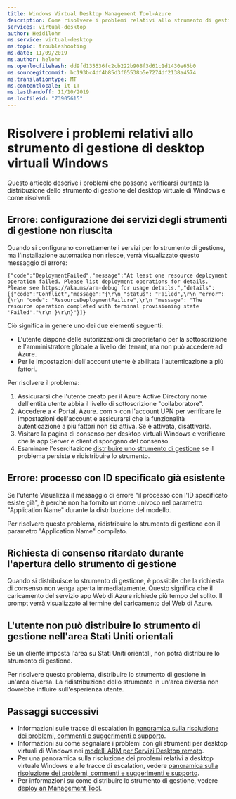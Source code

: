 ```yaml
---
title: Windows Virtual Desktop Management Tool-Azure
description: Come risolvere i problemi relativi allo strumento di gestione dei desktop virtuali di Windows.
services: virtual-desktop
author: Heidilohr
ms.service: virtual-desktop
ms.topic: troubleshooting
ms.date: 11/09/2019
ms.author: helohr
ms.openlocfilehash: dd9fd135536fc2cb222b908f3d61c1d1430e65b0
ms.sourcegitcommit: bc193bc4df4b85d3f05538b5e7274df2138a4574
ms.translationtype: MT
ms.contentlocale: it-IT
ms.lasthandoff: 11/10/2019
ms.locfileid: "73905615"
---
```

# <a name="troubleshoot-the-windows-virtual-desktop-management-tool"></a>Risolvere i problemi relativi allo strumento di gestione di desktop virtuali Windows

Questo articolo descrive i problemi che possono verificarsi durante la distribuzione dello strumento di gestione del desktop virtuale di Windows e come risolverli.

## <a name="error-management-tool-services-configured-but-automated-setup-fails"></a>Errore: configurazione dei servizi degli strumenti di gestione non riuscita

Quando si configurano correttamente i servizi per lo strumento di gestione, ma l'installazione automatica non riesce, verrà visualizzato questo messaggio di errore:

```console
{"code":"DeploymentFailed","message":"At least one resource deployment operation failed. Please list deployment operations for details. Please see https://aka.ms/arm-debug for usage details.","details":[{"code":"Conflict","message":"{\r\n "status": "Failed",\r\n "error": {\r\n "code": "ResourceDeploymentFailure",\r\n "message": "The resource operation completed with terminal provisioning state 'Failed'."\r\n }\r\n}"}]}
```

Ciò significa in genere uno dei due elementi seguenti:

- L'utente dispone delle autorizzazioni di proprietario per la sottoscrizione e l'amministratore globale a livello del tenant, ma non può accedere ad Azure.
- Per le impostazioni dell'account utente è abilitata l'autenticazione a più fattori.

Per risolvere il problema:

1. Assicurarsi che l'utente creato per il Azure Active Directory nome dell'entità utente abbia il livello di sottoscrizione "collaboratore".
2. Accedere a < Portal. Azure. com > con l'account UPN per verificare le impostazioni dell'account e assicurarsi che la funzionalità autenticazione a più fattori non sia attiva. Se è attivata, disattivarla.
3. Visitare la pagina di consenso per desktop virtuali Windows e verificare che le app Server e client dispongano del consenso.
4. Esaminare l'esercitazione [distribuire uno strumento di gestione](manage-resources-using-ui.md) se il problema persiste e ridistribuire lo strumento.

## <a name="error-job-with-specified-id-already-exists"></a>Errore: processo con ID specificato già esistente

Se l'utente Visualizza il messaggio di errore "il processo con l'ID specificato esiste già", è perché non ha fornito un nome univoco nel parametro "Application Name" durante la distribuzione del modello.

Per risolvere questo problema, ridistribuire lo strumento di gestione con il parametro "Application Name" compilato.

## <a name="delayed-consent-prompt-when-opening-management-tool"></a>Richiesta di consenso ritardato durante l'apertura dello strumento di gestione

Quando si distribuisce lo strumento di gestione, è possibile che la richiesta di consenso non venga aperta immediatamente. Questo significa che il caricamento del servizio app Web di Azure richiede più tempo del solito. Il prompt verrà visualizzato al termine del caricamento del Web di Azure.

## <a name="the-user-cant-deploy-the-management-tool-in-the-east-us-region"></a>L'utente non può distribuire lo strumento di gestione nell'area Stati Uniti orientali

Se un cliente imposta l'area su Stati Uniti orientali, non potrà distribuire lo strumento di gestione.

Per risolvere questo problema, distribuire lo strumento di gestione in un'area diversa. La ridistribuzione dello strumento in un'area diversa non dovrebbe influire sull'esperienza utente.

## <a name="next-steps"></a>Passaggi successivi

- Informazioni sulle tracce di escalation in [panoramica sulla risoluzione dei problemi, commenti e suggerimenti e supporto](troubleshoot-set-up-overview.md).
- Informazioni su come segnalare i problemi con gli strumenti per desktop virtuali di Windows nei [modelli ARM per Servizi Desktop remoto](https://github.com/Azure/RDS-Templates/blob/master/README.md).
- Per una panoramica sulla risoluzione dei problemi relativi a desktop virtuale Windows e alle tracce di escalation, vedere [panoramica sulla risoluzione dei problemi, commenti e suggerimenti e supporto](troubleshoot-set-up-overview.md).
- Per informazioni su come distribuire lo strumento di gestione, vedere [deploy an Management Tool](manage-resources-using-ui.md).